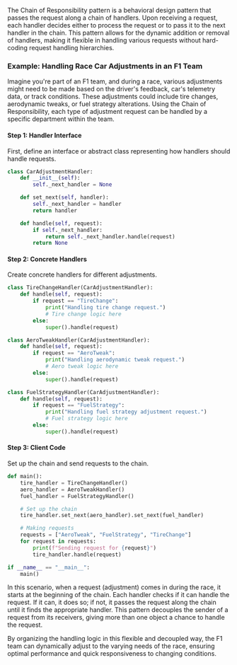 The Chain of Responsibility pattern is a behavioral design pattern that passes the request along a chain of handlers. Upon receiving a request, each handler decides either to process the request or to pass it to the next handler in the chain. This pattern allows for the dynamic addition or removal of handlers, making it flexible in handling various requests without hard-coding request handling hierarchies.

### Example: Handling Race Car Adjustments in an F1 Team

Imagine you're part of an F1 team, and during a race, various adjustments might need to be made based on the driver's feedback, car's telemetry data, or track conditions. These adjustments could include tire changes, aerodynamic tweaks, or fuel strategy alterations. Using the Chain of Responsibility, each type of adjustment request can be handled by a specific department within the team.

#### Step 1: Handler Interface

First, define an interface or abstract class representing how handlers should handle requests.

```python
class CarAdjustmentHandler:
    def __init__(self):
        self._next_handler = None

    def set_next(self, handler):
        self._next_handler = handler
        return handler

    def handle(self, request):
        if self._next_handler:
            return self._next_handler.handle(request)
        return None
```

#### Step 2: Concrete Handlers

Create concrete handlers for different adjustments.

```python
class TireChangeHandler(CarAdjustmentHandler):
    def handle(self, request):
        if request == "TireChange":
            print("Handling tire change request.")
            # Tire change logic here
        else:
            super().handle(request)

class AeroTweakHandler(CarAdjustmentHandler):
    def handle(self, request):
        if request == "AeroTweak":
            print("Handling aerodynamic tweak request.")
            # Aero tweak logic here
        else:
            super().handle(request)

class FuelStrategyHandler(CarAdjustmentHandler):
    def handle(self, request):
        if request == "FuelStrategy":
            print("Handling fuel strategy adjustment request.")
            # Fuel strategy logic here
        else:
            super().handle(request)
```

#### Step 3: Client Code

Set up the chain and send requests to the chain.

```python
def main():
    tire_handler = TireChangeHandler()
    aero_handler = AeroTweakHandler()
    fuel_handler = FuelStrategyHandler()

    # Set up the chain
    tire_handler.set_next(aero_handler).set_next(fuel_handler)

    # Making requests
    requests = ["AeroTweak", "FuelStrategy", "TireChange"]
    for request in requests:
        print(f"Sending request for {request}")
        tire_handler.handle(request)

if __name__ == "__main__":
    main()
```

In this scenario, when a request (adjustment) comes in during the race, it starts at the beginning of the chain. Each handler checks if it can handle the request. If it can, it does so; if not, it passes the request along the chain until it finds the appropriate handler. This pattern decouples the sender of a request from its receivers, giving more than one object a chance to handle the request.

By organizing the handling logic in this flexible and decoupled way, the F1 team can dynamically adjust to the varying needs of the race, ensuring optimal performance and quick responsiveness to changing conditions.